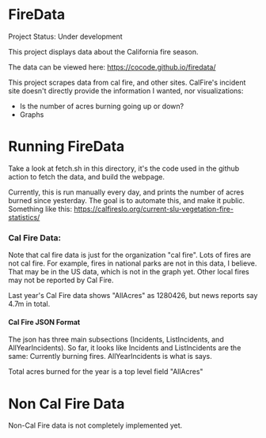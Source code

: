 # FireData
Project Status: Under development

This project displays data about the California fire season.

The data can be viewed here: https://cocode.github.io/firedata/

This project scrapes data from cal fire, and other sites. CalFire's
incident site doesn't directly provide the information I wanted,
nor visualizations:
* Is the number of acres burning going up or down?
* Graphs

# Running FireData
Take a look at fetch.sh in this directory, it's the code used
in the github action to fetch the data, and build the webpage.


Currently, this is run manually every day, and prints the number of acres burned since yesterday. 
The goal is to automate this, and make it public. 
Something like this: https://calfireslo.org/current-slu-vegetation-fire-statistics/

### Cal Fire Data:
Note that cal fire data is just for the organization "cal fire". Lots of fires are not cal fire. For example,
fires in national parks are not in this data, I believe. That may be in the US data,
which is not in the graph yet. Other local fires may not be reported by Cal Fire.

Last year's Cal Fire data shows "AllAcres" as 1280426, but news reports say 4.7m in total. 


#### Cal Fire JSON Format
The json has three main subsections (Incidents, ListIncidents, and AllYearIncidents). So far, it looks
like Incidents and ListIncidents are the same: Currently burning fires. AllYearIncidents is what is
says.

Total acres burned for the year is a top level field "AllAcres"

# Non Cal Fire Data
Non-Cal Fire data is not completely implemented yet.


